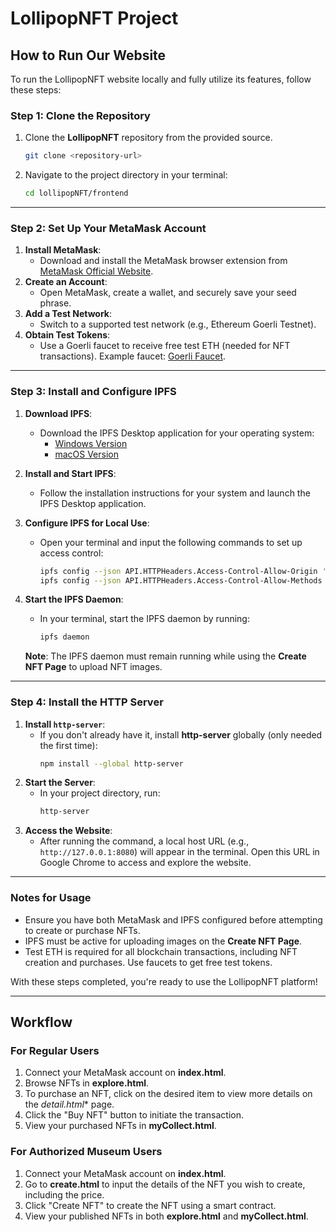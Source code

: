 # LollipopNFT Project

## How to Run Our Website

To run the LollipopNFT website locally and fully utilize its features, follow these steps:

### Step 1: Clone the Repository
1. Clone the **LollipopNFT** repository from the provided source.
   ```bash
   git clone <repository-url>
   ```
2. Navigate to the project directory in your terminal:
   ```bash
   cd lollipopNFT/frontend
   ```

---

### Step 2: Set Up Your MetaMask Account
1. **Install MetaMask**:
   - Download and install the MetaMask browser extension from [MetaMask Official Website](https://metamask.io/).
2. **Create an Account**:
   - Open MetaMask, create a wallet, and securely save your seed phrase.
3. **Add a Test Network**:
   - Switch to a supported test network (e.g., Ethereum Goerli Testnet).
4. **Obtain Test Tokens**:
   - Use a Goerli faucet to receive free test ETH (needed for NFT transactions).
     Example faucet: [Goerli Faucet](https://goerlifaucet.com/).

---

### Step 3: Install and Configure IPFS
1. **Download IPFS**:
   - Download the IPFS Desktop application for your operating system:
     - [Windows Version](https://github.com/ipfs/ipfs-desktop/releases)
     - [macOS Version](https://github.com/ipfs/ipfs-desktop/releases)
2. **Install and Start IPFS**:
   - Follow the installation instructions for your system and launch the IPFS Desktop application.
3. **Configure IPFS for Local Use**:
   - Open your terminal and input the following commands to set up access control:
     ```bash
     ipfs config --json API.HTTPHeaders.Access-Control-Allow-Origin '["http://127.0.0.1:8081/"]'
     ipfs config --json API.HTTPHeaders.Access-Control-Allow-Methods '["PUT", "POST", "GET"]'
     ```
4. **Start the IPFS Daemon**:
   - In your terminal, start the IPFS daemon by running:
     ```bash
     ipfs daemon
     ```

   **Note**: The IPFS daemon must remain running while using the **Create NFT Page** to upload NFT images.

---

### Step 4: Install the HTTP Server
1. **Install `http-server`**:
   - If you don't already have it, install **http-server** globally (only needed the first time):
     ```bash
     npm install --global http-server
     ```
2. **Start the Server**:
   - In your project directory, run:
     ```bash
     http-server
     ```
3. **Access the Website**:
   - After running the command, a local host URL (e.g., `http://127.0.0.1:8080`) will appear in the terminal. Open this URL in Google Chrome to access and explore the website.

---

### Notes for Usage
- Ensure you have both MetaMask and IPFS configured before attempting to create or purchase NFTs.
- IPFS must be active for uploading images on the **Create NFT Page**.
- Test ETH is required for all blockchain transactions, including NFT creation and purchases. Use faucets to get free test tokens.

With these steps completed, you're ready to use the LollipopNFT platform!

---

## Workflow

### For Regular Users

1. Connect your MetaMask account on **index.html**.
2. Browse NFTs in **explore.html**.
3. To purchase an NFT, click on the desired item to view more details on the **detail*.html** page.
4. Click the "Buy NFT" button to initiate the transaction.
5. View your purchased NFTs in **myCollect.html**.

### For Authorized Museum Users

1. Connect your MetaMask account on **index.html**.
2. Go to **create.html** to input the details of the NFT you wish to create, including the price.
3. Click "Create NFT" to create the NFT using a smart contract.
4. View your published NFTs in both **explore.html** and **myCollect.html**.